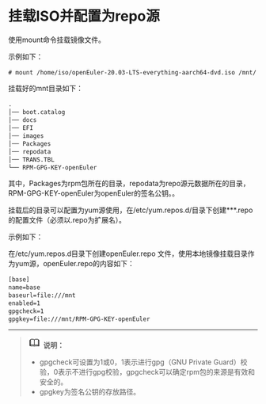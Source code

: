 # 挂载ISO并配置为repo源<a name="ZH-CN_TOPIC_0227389903"></a>

使用mount命令挂载镜像文件。

示例如下：

```
# mount /home/iso/openEuler-20.03-LTS-everything-aarch64-dvd.iso /mnt/
```

挂载好的mnt目录如下：

```
.
│── boot.catalog
│── docs
│── EFI
│── images
│── Packages
│── repodata
│── TRANS.TBL
└── RPM-GPG-KEY-openEuler
```

其中，Packages为rpm包所在的目录，repodata为repo源元数据所在的目录，RPM-GPG-KEY-openEuler为openEuler的签名公钥。。

挂载后的目录可以配置为yum源使用，在/etc/yum.repos.d/目录下创建\*\*\*.repo的配置文件（必须以.repo为扩展名）。

示例如下：

在/etc/yum.repos.d目录下创建openEuler.repo 文件，使用本地镜像挂载目录作为yum源，openEuler.repo的内容如下：

```
[base]
name=base
baseurl=file:///mnt
enabled=1
gpgcheck=1
gpgkey=file:///mnt/RPM-GPG-KEY-openEuler
```

****

>![](public_sys-resources/icon-note.gif) **说明：**   
>-   gpgcheck可设置为1或0，1表示进行gpg（GNU Private Guard）校验，0表示不进行gpg校验，gpgcheck可以确定rpm包的来源是有效和安全的。  
>-   gpgkey为签名公钥的存放路径。  

